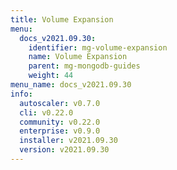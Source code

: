 ```yaml
---
title: Volume Expansion
menu:
  docs_v2021.09.30:
    identifier: mg-volume-expansion
    name: Volume Expansion
    parent: mg-mongodb-guides
    weight: 44
menu_name: docs_v2021.09.30
info:
  autoscaler: v0.7.0
  cli: v0.22.0
  community: v0.22.0
  enterprise: v0.9.0
  installer: v2021.09.30
  version: v2021.09.30
---
```


